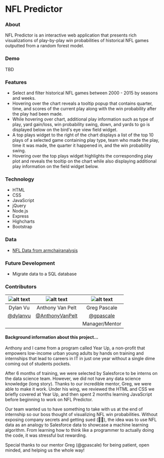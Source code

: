 # NFL Predictor

### About
NFL Predictor is an interactive web application that presents rich visualizations of play-by-play win probabilities of historical NFL games outputted from a random forest model.

### Demo
TBD

### Features
- Select and filter historical NFL games between 2000 - 2015 by seasons and weeks.
- Hovering over the chart reveals a tooltip popup that contains quarter, time, and scores of the current play along with the win probability after the play had been made.
- While hovering over chart, additional play information such as type of play, yard gain/loss, win probability swing, down, and yards to go is displayed below on the bird's eye view field widget. 
- A top plays widget to the right of the chart displays a list of the top 10 plays of a selected game containing play type, team who made the play, time it was made, the quarter it happened in, and the win probability swing.
- Hovering over the top plays widget highlights the corresponding play plot and reveals the tooltip on the chart while also displaying additional play information on the field widget below.

### Technology
- HTML
- CSS
- JavaScript
- jQuery
- Node.js
- Express
- Highcharts
- Bootstrap

### Data
- [NFL Data from armchairanalysis](http://www.armchairanalysis.com/)

### Future Development
- Migrate data to a SQL database

### Contributors
| ![alt text](https://avatars3.githubusercontent.com/u/16613572?v=3&s=300) | ![alt text](https://avatars0.githubusercontent.com/u/19943214?v=3&s=300 "Anthony Van Pelt") | ![alt text](https://avatars0.githubusercontent.com/u/325055?v=3&s=300 "Greg Pascale")
|:---:|:---:|:---:|
| Dylan Vu | Anthony Van Pelt | Greg Pascale |
| [@dylanvu](https://github.com/dylanvu) | [@AnthonyVanPelt](https://github.com/AnthonyVanPelt) | [@gpascale](https://github.com/gpascale) |
| | | Manager/Mentor |

#### Background information about this project...
Anthony and I came from a program called Year Up, a non-profit that empowers low-income urban young adults by hands on training and internships that lead to careers in IT in just one year without a single dime coming out of students pockets. 

After 6 months of training, we were selected by Salesforce to be interns on the data science team. However, we did not have any data science knowledge (long story). Thanks to our incredible mentor, Greg, we were able to make it work. Under his wing, we reviewed the HTML and CSS we briefly covered at Year Up, and then spent 2 months learning JavaScript before beginning to work on NFL Predictor.

Our team wanted us to have something to take with us at the end of internship so our boss thought of visualizing NFL win probabilities. Without exposing company secrets and getting sued (🤞🏼), the idea was to use NFL data as an analogy to Salesforce data to showcase a machine learning algorithm. From learning how to think like a programmer to actually doing the code, it was stressful but rewarding.

Special thanks to our mentor Greg (@gpascale) for being patient, open minded, and helping us the whole way!
